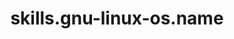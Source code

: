 ---
layout: skill
unique-name: gnu-linux-os
type: operating-system
title: skills.gnu-linux-os.name
description: skills.gnu-linux-os.desc
proficiency-level: 3
last-update: 2020-10-12 9:00:00 -0400
---